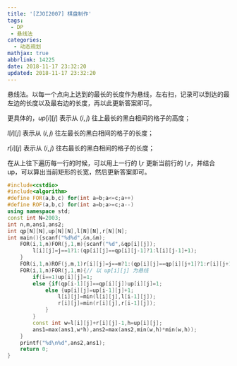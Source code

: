 ```yaml
---
title: '[ZJOI2007] 棋盘制作'
tags:
 - DP
 - 悬线法
categories:
  - 动态规划
mathjax: true
abbrlink: 14225
date: 2018-11-17 23:32:20
updated: 2018-11-17 23:32:20
---
```


悬线法。以每一个点向上达到的最长的长度作为悬线，左右扫，记录可以到达的最左边的长度以及最右边的长度，再以此更新答案即可。

更具体的，$up[i][j]$ 表示从 $(i,j)$ 往上最长的黑白相间的格子的高度；

$l[i][j]$ 表示从 $(i,j)$ 往左最长的黑白相间的格子的长度；

$r[i][j]$ 表示从 $(i,j)$ 往右最长的黑白相间的格子的长度；

在从上往下遍历每一行的时候，可以用上一行的 l,r 更新当前行的 l,r，并结合 up，可以算出当前矩形的长宽，然后更新答案即可。

```cpp
#include<cstdio>
#include<algorithm>
#define FOR(a,b,c) for(int a=b;a<=c;a++)
#define ROF(a,b,c) for(int a=b;a>=c;a--)
using namespace std;
const int N=2003;
int n,m,ans1,ans2;
int qp[N][N],up[N][N],l[N][N],r[N][N];
int main(){scanf("%d%d",&n,&m);
	FOR(i,1,n)FOR(j,1,m){scanf("%d",&qp[i][j]);
		l[i][j]=j==1?1:(qp[i][j]==qp[i][j-1]?1:l[i][j-1]+1);
	}
	FOR(i,1,n)ROF(j,m,1)r[i][j]=j==m?1:(qp[i][j]==qp[i][j+1]?1:r[i][j+1]+1);
	FOR(i,1,n)FOR(j,1,m){// 以 up[i][j] 为悬线
		if(i==1)up[i][j]=1;
		else {if(qp[i-1][j]==qp[i][j])up[i][j]=1;
			else {up[i][j]=up[i-1][j]+1;
				l[i][j]=min(l[i][j],l[i-1][j]);
				r[i][j]=min(r[i][j],r[i-1][j]);
			}
		}
		const int w=l[i][j]+r[i][j]-1,h=up[i][j];
		ans1=max(ans1,w*h),ans2=max(ans2,min(w,h)*min(w,h));
	}
	printf("%d\n%d",ans2,ans1);
	return 0;
}
```

